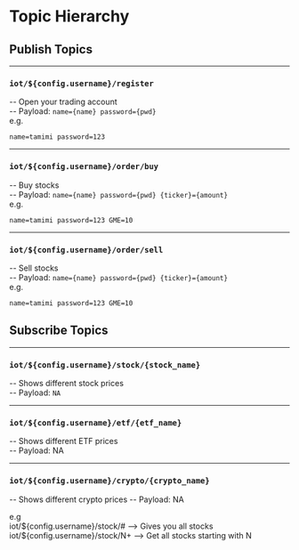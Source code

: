 # Topic Hierarchy

## Publish Topics
---
### `iot/${config.username}/register`   
-- Open your trading account    
-- Payload: `name={name} password={pwd}`    
e.g. 
```
name=tamimi password=123
```
---
### `iot/${config.username}/order/buy `   
-- Buy stocks   
-- Payload: `name={name} password={pwd} {ticker}={amount}`    
e.g. 
```
name=tamimi password=123 GME=10
```
---
### `iot/${config.username}/order/sell `    
-- Sell stocks    
-- Payload: `name={name} password={pwd} {ticker}={amount}`    
e.g. 
```
name=tamimi password=123 GME=10
```

## Subscribe Topics
---

### `iot/${config.username}/stock/{stock_name}`   
-- Shows different stock  prices    
-- Payload: `NA`    

---
### `iot/${config.username}/etf/{etf_name} `    
-- Shows different ETF prices   
-- Payload: NA    

---
### `iot/${config.username}/crypto/{crypto_name} `    
-- Shows different crypto prices
-- Payload: NA

e.g   
iot/${config.username}/stock/# --> Gives you all stocks   
iot/${config.username}/stock/N+ --> Get all stocks starting with N    